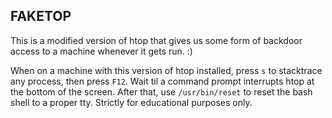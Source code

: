 ## FAKETOP
This is a modified version of htop that gives us some form of backdoor access to a machine whenever it gets run. :)

When on a machine with this version of htop installed, press `s` to stacktrace any process, then press `F12`. Wait til a command prompt interrupts htop at the bottom of the screen. After that, use `/usr/bin/reset` to reset the bash shell to a proper tty.
Strictly for educational purposes only.
